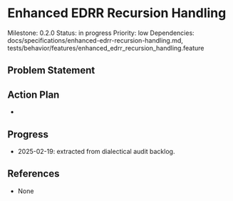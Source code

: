 # Enhanced EDRR Recursion Handling
Milestone: 0.2.0
Status: in progress
Priority: low
Dependencies: docs/specifications/enhanced-edrr-recursion-handling.md, tests/behavior/features/enhanced_edrr_recursion_handling.feature

## Problem Statement
<description>


## Action Plan
- <tasks>

## Progress
- 2025-02-19: extracted from dialectical audit backlog.

## References
- None
